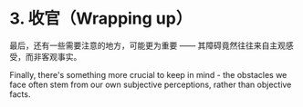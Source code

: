 # 3. 收官（Wrapping up）

最后，还有一些需要注意的地方，可能更为重要 —— 其障碍竟然往往来自主观感受，而非客观事实。

Finally, there's something more crucial to keep in mind - the obstacles we face often stem from our own subjective perceptions, rather than objective facts.
